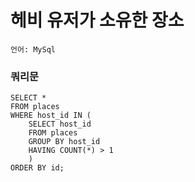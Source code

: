 # 헤비 유저가 소유한 장소

    언어: MySql

### 쿼리문

```mysql
SELECT *
FROM places
WHERE host_id IN (
    SELECT host_id
    FROM places
    GROUP BY host_id
    HAVING COUNT(*) > 1
    )
ORDER BY id;
```